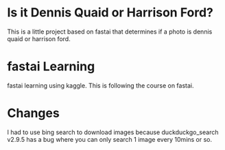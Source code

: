# Is it Dennis Quaid or Harrison Ford?
This is a little project based on fastai that determines if a photo is dennis quaid or harrison ford. 

# fastai Learning
fastai learning using kaggle. This is following the course on fastai.

# Changes
I had to use bing search to download images because duckduckgo_search v2.9.5 has a bug where you can only search 1 image every 10mins or so.




